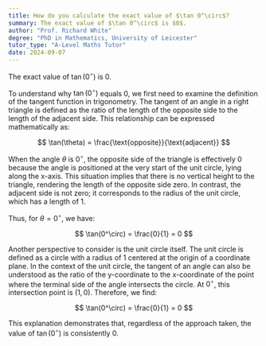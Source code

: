 ```yaml
---
title: How do you calculate the exact value of $\tan 0^\circ$?
summary: The exact value of $\tan 0^\circ$ is $0$.
author: "Prof. Richard White"
degree: "PhD in Mathematics, University of Leicester"
tutor_type: "A-Level Maths Tutor"
date: 2024-09-07
---
```


The exact value of $\tan(0^\circ)$ is $0$.

To understand why $\tan(0^\circ)$ equals $0$, we first need to examine the definition of the tangent function in trigonometry. The tangent of an angle in a right triangle is defined as the ratio of the length of the opposite side to the length of the adjacent side. This relationship can be expressed mathematically as:

$$
\tan(\theta) = \frac{\text{opposite}}{\text{adjacent}}
$$

When the angle $\theta$ is $0^\circ$, the opposite side of the triangle is effectively $0$ because the angle is positioned at the very start of the unit circle, lying along the x-axis. This situation implies that there is no vertical height to the triangle, rendering the length of the opposite side zero. In contrast, the adjacent side is not zero; it corresponds to the radius of the unit circle, which has a length of $1$.

Thus, for $\theta = 0^\circ$, we have:

$$
\tan(0^\circ) = \frac{0}{1} = 0
$$

Another perspective to consider is the unit circle itself. The unit circle is defined as a circle with a radius of $1$ centered at the origin of a coordinate plane. In the context of the unit circle, the tangent of an angle can also be understood as the ratio of the y-coordinate to the x-coordinate of the point where the terminal side of the angle intersects the circle. At $0^\circ$, this intersection point is $(1, 0)$. Therefore, we find:

$$
\tan(0^\circ) = \frac{0}{1} = 0
$$

This explanation demonstrates that, regardless of the approach taken, the value of $\tan(0^\circ)$ is consistently $0$.
    